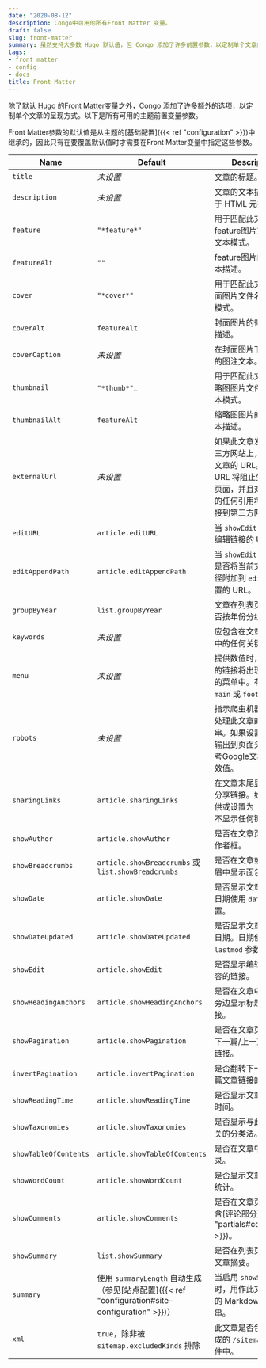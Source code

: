 ```yaml
---
date: "2020-08-12"
description: Congo中可用的所有Front Matter 变量。
draft: false
slug: front-matter
summary: 虽然支持大多数 Hugo 默认值，但 Congo 添加了许多前置参数，以定制单个文章的呈现方式。
tags:
- front matter
- config
- docs
title: Front Matter
---
```


除了[默认 Hugo 的Front Matter变量](https://gohugo.io/content-management/front-matter/#front-matter-variables)之外，Congo 添加了许多额外的选项，以定制单个文章的呈现方式。以下是所有可用的主题前置变量参数。

Front Matter参数的默认值是从主题的[基础配置]({{< ref "configuration" >}})中继承的，因此只有在要覆盖默认值时才需要在Front Matter变量中指定这些参数。

<!-- prettier-ignore-start -->
|Name|Default|Description|
|---|---|---|
|`title`|_未设置_|文章的标题。|
|`description`|_未设置_|文章的文本描述。用于 HTML 元数据。|
|`feature`|`"*feature*"`|用于匹配此文章的feature图片文件名的文本模式。|
|`featureAlt`|`""`|feature图片的替代文本描述。|
|`cover`|`"*cover*"`|用于匹配此文章的封面图片文件名的文本模式。|
|`coverAlt`|`featureAlt`|封面图片的替代文本描述。|
|`coverCaption`|_未设置_|在封面图片下方显示的图注文本。|
|`thumbnail`|`"*thumb*"`_|用于匹配此文章的缩略图图片文件名的文本模式。|
|`thumbnailAlt`|`featureAlt`|缩略图图片的替代文本描述。|
|`externalUrl`|_未设置_|如果此文章发表在第三方网站上，则为此文章的 URL。提供 URL 将阻止生成内容页面，并且对此文章的任何引用将直接链接到第三方网站。|
|`editURL`|`article.editURL`|当 `showEdit` 激活时，编辑链接的 URL。|
|`editAppendPath`|`article.editAppendPath`|当 `showEdit` 激活时，是否将当前文章的路径附加到 `editURL` 设置的 URL。|
|`groupByYear`|`list.groupByYear`|文章在列表页面上是否按年份分组。|
|`keywords`|_未设置_|应包含在文章元数据中的任何关键字。|
|`menu`|_未设置_|提供数值时，此文章的链接将出现在指定的菜单中。有效值为 `main` 或 `footer`。|
|`robots`|_未设置_|指示爬虫机器人如何处理此文章的字符串。如果设置，它将输出到页面头部。参考[Google文档](https://developers.google.com/search/docs/advanced/robots/robots_meta_tag#directives)获取有效值。|
|`sharingLinks`|`article.sharingLinks`|在文章末尾显示哪些分享链接。如果未提供或设置为 `false`，则不显示任何链接。|
|`showAuthor`|`article.showAuthor`|是否在文章页脚显示作者框。|
|`showBreadcrumbs`|`article.showBreadcrumbs` 或 `list.showBreadcrumbs`|是否在文章或列表页眉中显示面包屑。|
|`showDate`|`article.showDate`|是否显示文章日期。日期使用 `date` 参数设置。|
|`showDateUpdated`|`article.showDateUpdated`|是否显示文章的更新日期。日期使用 `lastmod` 参数设置。|
|`showEdit`|`article.showEdit`|是否显示编辑文章内容的链接。|
|`showHeadingAnchors`|`article.showHeadingAnchors`|是否在文章中的标题旁边显示标题锚链接。|
|`showPagination`|`article.showPagination`|是否在文章页脚显示下一篇/上一篇文章的链接。|
|`invertPagination`|`article.invertPagination`|是否翻转下一篇/上一篇文章链接的方向。|
|`showReadingTime`|`article.showReadingTime`|是否显示文章的阅读时间。|
|`showTaxonomies`|`article.showTaxonomies`|是否显示与此文章相关的分类法。|
|`showTableOfContents`|`article.showTableOfContents`|是否在文章中显示目录。|
|`showWordCount`|`article.showWordCount`|是否显示文章的字数统计。|
|`showComments`|`article.showComments`|是否在文章页脚后包含[评论部分]({{< ref "partials#comments" >}})。|
|`showSummary`|`list.showSummary`|是否在列表页上显示文章摘要。|
|`summary`|使用 `summaryLength` 自动生成（参见[站点配置]({{< ref "configuration#site-configuration" >}})）|当启用 `showSummary` 时，用作此文章摘要的 Markdown 字符串。|
|`xml`|`true`，除非被 `sitemap.excludedKinds` 排除|此文章是否包含在生成的 `/sitemap.xml` 文件中。|
<!-- prettier-ignore-end -->
